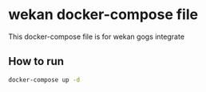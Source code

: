 # wekan docker-compose file

This docker-compose file is for wekan gogs integrate

## How to run

```bash
docker-compose up -d
```